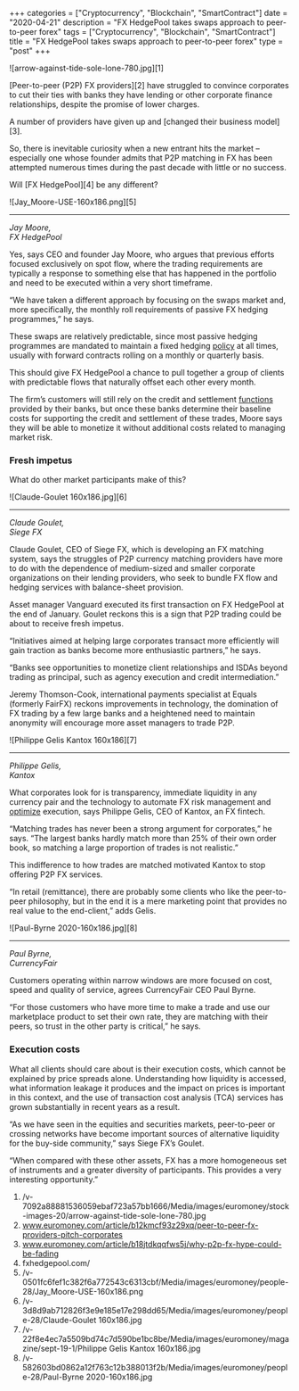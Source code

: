 +++
categories = ["Cryptocurrency", "Blockchain", "SmartContract"]
date = "2020-04-21"
description = "FX HedgePool takes swaps approach to peer-to-peer forex"
tags = ["Cryptocurrency", "Blockchain", "SmartContract"]
title = "FX HedgePool takes swaps approach to peer-to-peer forex"
type = "post"
+++

![arrow-against-tide-sole-lone-780.jpg][1]

  

[Peer-to-peer (P2P) FX providers][2] have struggled to convince
corporates to cut their ties with banks they have lending or other
corporate finance relationships, despite the promise of lower charges.

A number of providers have given up and [changed their business
model][3].

So, there is inevitable curiosity when a new entrant hits the market –
especially one whose founder admits that P2P matching in FX has been
attempted numerous times during the past decade with little or no
success.

Will [FX HedgePool][4] be any different?

![Jay_Moore-USE-160x186.png][5]  
  
---  
  
_Jay Moore,  
FX HedgePool_  
  
Yes, says CEO and founder Jay Moore, who argues that previous efforts
focused exclusively on spot flow, where the trading requirements are
typically a response to something else that has happened in the
portfolio and need to be executed within a very short timeframe.

“We have taken a different approach by focusing on the swaps market and,
more specifically, the monthly roll requirements of passive FX hedging
programmes,” he says.

These swaps are relatively predictable, since most passive hedging
programmes are mandated to maintain a fixed hedging [policy](https://www.fintechee.com/policy/) at all times,
usually with forward contracts rolling on a monthly or quarterly basis.

This should give FX HedgePool a chance to pull together a group of
clients with predictable flows that naturally offset each other every
month.

The firm’s customers will still rely on the credit and settlement
[functions](https://www.fintechee.com/tutorial-for-forex-trading/basic-functions/) provided by their banks, but once these banks determine their
baseline costs for supporting the credit and settlement of these trades,
Moore says they will be able to monetize it without additional costs
related to managing market risk.

### Fresh impetus

What do other market participants make of this?

![Claude-Goulet 160x186.jpg][6]  
  
---  
  
_Claude Goulet,  
Siege FX_  
  
Claude Goulet, CEO of Siege FX, which is developing an FX matching
system, says the struggles of P2P currency matching providers have more
to do with the dependence of medium-sized and smaller corporate
organizations on their lending providers, who seek to bundle FX flow and
hedging services with balance-sheet provision.

Asset manager Vanguard executed its first transaction on FX HedgePool at
the end of January. Goulet reckons this is a sign that P2P trading could
be about to receive fresh impetus.

“Initiatives aimed at helping large corporates transact more efficiently
will gain traction as banks become more enthusiastic partners,” he says.

“Banks see opportunities to monetize client relationships and ISDAs
beyond trading as principal, such as agency execution and credit
intermediation.”

Jeremy Thomson-Cook, international payments specialist at Equals
(formerly FairFX) reckons improvements in technology, the domination of
FX trading by a few large banks and a heightened need to maintain
anonymity will encourage more asset managers to trade P2P.

![Philippe Gelis Kantox 160x186][7]  
  
---  
  
 _Philippe Gelis,  
Kantox_  
  
What corporates look for is transparency, immediate liquidity in any
currency pair and the technology to automate FX risk management and
[optimize](https://www.fintecher.org/2020/03/17/added-genetic-algorithm-for-trading/) execution, says Philippe Gelis, CEO of Kantox, an FX fintech.

“Matching trades has never been a strong argument for corporates,” he
says. “The largest banks hardly match more than 25% of their own order
book, so matching a large proportion of trades is not realistic.”

This indifference to how trades are matched motivated Kantox to stop
offering P2P FX services.

“In retail (remittance), there are probably some clients who like the
peer-to-peer philosophy, but in the end it is a mere marketing point
that provides no real value to the end-client,” adds Gelis.

![Paul-Byrne 2020-160x186.jpg][8]  
  
---  
  
 _Paul Byrne,  
CurrencyFair_  
  
Customers operating within narrow windows are more focused on cost,
speed and quality of service, agrees CurrencyFair CEO Paul Byrne.

“For those customers who have more time to make a trade and use our
marketplace product to set their own rate, they are matching with their
peers, so trust in the other party is critical,” he says.

### Execution costs

What all clients should care about is their execution costs, which
cannot be explained by price spreads alone. Understanding how liquidity
is accessed, what information leakage it produces and the impact on
prices is important in this context, and the use of transaction cost
analysis (TCA) services has grown substantially in recent years as a
result.

“As we have seen in the equities and securities markets, peer-to-peer or
crossing networks have become important sources of alternative liquidity
for the buy-side community,” says Siege FX’s Goulet.

“When compared with these other assets, FX has a more homogeneous set of
instruments and a greater diversity of participants. This provides a
very interesting opportunity.”

  

   1. /v-7092a88881536059ebaf723a57bb1666/Media/images/euromoney/stock-images-20/arrow-against-tide-sole-lone-780.jpg
   2. www.euromoney.com/article/b12kmcf93z29xq/peer-to-peer-fx-providers-pitch-corporates
   3. www.euromoney.com/article/b18jtdkqqfws5j/why-p2p-fx-hype-could-be-fading
   4. fxhedgepool.com/
   5. /v-0501fc6fef1c382f6a772543c6313cbf/Media/images/euromoney/people-28/Jay_Moore-USE-160x186.png
   6. /v-3d8d9ab712826f3e9e185e17e298dd65/Media/images/euromoney/people-28/Claude-Goulet 160x186.jpg
   7. /v-22f8e4ec7a5509bd74c7d590be1bc8be/Media/images/euromoney/magazine/sept-19-1/Philippe Gelis Kantox 160x186.jpg
   8. /v-582603bd0862a12f763c12b388013f2b/Media/images/euromoney/people-28/Paul-Byrne 2020-160x186.jpg